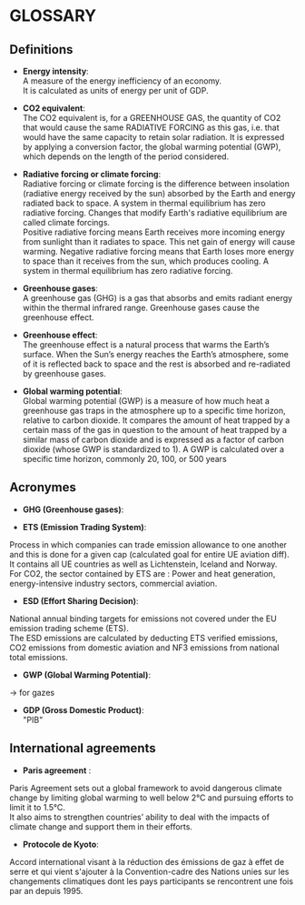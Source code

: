 # GLOSSARY

## Definitions
- __Energy intensity__:  
A measure of the energy inefficiency of an economy.  
It is calculated as units of energy per unit of GDP.

- __CO2 equivalent__:  
The CO2 equivalent is, for a GREENHOUSE GAS, the quantity of CO2 that would cause the same RADIATIVE FORCING as this gas,
i.e. that would have the same capacity to retain solar radiation. It is expressed by applying a conversion factor, the global warming potential (GWP), which depends on the length of the period considered.

- __Radiative forcing or climate forcing__:  
Radiative forcing or climate forcing is the difference between insolation (radiative energy received by the sun) absorbed by the Earth and energy radiated back to space. A system in thermal equilibrium has zero radiative forcing. Changes that modify Earth's radiative equilibrium
are called climate forcings.  
Positive radiative forcing means Earth receives more incoming energy from sunlight than it radiates to space. This net gain of energy will cause warming.
Negative radiative forcing means that Earth loses more energy to space than it receives from the sun, which produces cooling.
A system in thermal equilibrium has zero radiative forcing.

- __Greenhouse gases__:  
A greenhouse gas (GHG) is a gas that absorbs and emits radiant energy within the thermal infrared range.
Greenhouse gases cause the greenhouse effect.

- __Greenhouse effect__:  
The greenhouse effect is a natural process that warms the Earth’s surface. When the Sun’s energy reaches the Earth’s atmosphere,
some of it is reflected back to space and the rest is absorbed and re-radiated by greenhouse gases.


- __Global warming potential__:  
Global warming potential (GWP) is a measure of how much heat a greenhouse gas traps in the atmosphere up to a specific
time horizon, relative to carbon dioxide. It compares the amount of heat trapped by a certain mass of the gas in question to the amount of heat trapped by a similar mass of carbon dioxide and is expressed as a factor of carbon dioxide (whose GWP is standardized to 1).
A GWP is calculated over a specific time horizon, commonly 20, 100, or 500 years

## Acronymes

- __GHG (Greenhouse gases)__:  

- __ETS (Emission Trading System)__:  

Process in which companies can trade emission allowance to one another and this is done for a given cap (calculated goal for entire UE aviation diff).
It contains all UE countries as well as Lichtenstein, Iceland and Norway.  
For CO2, the sector contained by ETS are : Power and heat generation, energy-intensive industry sectors,
commercial aviation.

- __ESD (Effort Sharing Decision)__:  

National annual binding targets for emissions not covered under the EU emission trading scheme (ETS).  
The ESD emissions are calculated by deducting ETS verified emissions, CO2 emissions from
domestic aviation and NF3 emissions from national total emissions.

- __GWP (Global Warming Potential)__:  

 -> for gazes

- __GDP (Gross Domestic Product)__:  
"PIB"

 ## International agreements
 - __Paris agreement__ :  

Paris Agreement sets out a global framework to avoid dangerous climate change by
limiting global warming to well below 2°C and pursuing efforts to limit it to 1.5°C.  
It also aims to strengthen countries’ ability to deal with the impacts of climate change and support them in their efforts.
 
 - __Protocole de Kyoto__:
 
 Accord international visant à la réduction des émissions de gaz à effet de serre et qui vient s'ajouter à la Convention-cadre
 des Nations unies sur les changements climatiques dont les pays participants se rencontrent une fois par an depuis 1995.
